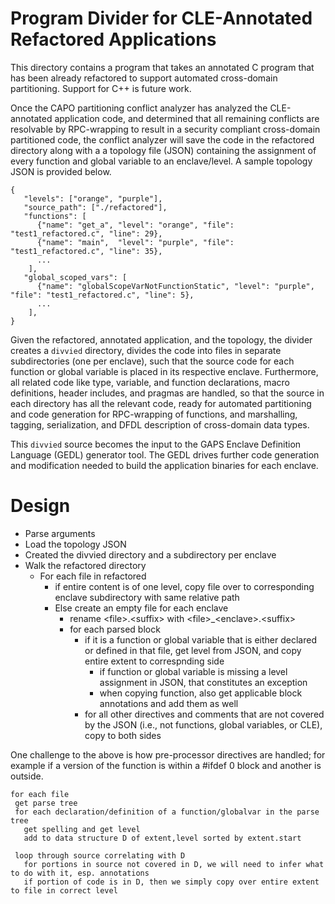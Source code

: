 # Program Divider for CLE-Annotated Refactored Applications

This directory contains a program that takes an annotated C program that has been already refactored to support automated cross-domain partitioning. Support for C++ is future work.

Once the CAPO partitioning conflict analyzer has analyzed the CLE-annotated application code, and determined that all remaining conflicts are resolvable by RPC-wrapping to result in a security compliant cross-domain partitioned  code, the conflict analyzer will save the code in the refactored directory along with a a topology file (JSON) containing the assignment of every  function and global variable to an enclave/level. A sample topology JSON is provided below.

```
{
   "levels": ["orange", "purple"],
   "source_path": ["./refactored"],
   "functions": [
      {"name": "get_a", "level": "orange", "file": "test1_refactored.c", "line": 29},
      {"name": "main",  "level": "purple", "file": "test1_refactored.c", "line": 35},
      ...
    ],
   "global_scoped_vars": [
      {"name": "globalScopeVarNotFunctionStatic", "level": "purple", "file": "test1_refactored.c", "line": 5},
      ...
    ],
}
```

Given the refactored, annotated application, and the topology, the divider creates a `divvied` directory, divides the code into files in separate subdirectories (one per enclave), such that the source code for each function or global variable is placed in its respective enclave. Furthermore, all related code like type, variable, and function declarations, macro definitions, header includes, and pragmas are handled, so that the source in each directory has all the relevant code, ready for automated partitioning and code generation for RPC-wrapping of functions, and marshalling, tagging, serialization, and DFDL description of cross-domain data types.

This `divvied` source becomes the input to the GAPS Enclave Definition Language (GEDL) generator tool. The GEDL drives further code generation and modification needed to build the application binaries for each enclave.


# Design
 
* Parse arguments
* Load the topology JSON
* Created the divvied directory and a subdirectory per enclave
* Walk the refactored directory
  * For each file in refactored
    * if entire content is of one level, copy file over to corresponding enclave subdirectory with same relative path
    * Else create an empty file for each enclave
      * rename \<file>.\<suffix> with \<file>_\<enclave>.\<suffix>
      * for each parsed block
        * if it is a function or global variable that is either declared or defined in that file, get level from JSON, and copy entire extent to correspnding side
          * if function or global variable is missing a level assignment in JSON, that constitutes an exception
          * when copying function, also get applicable block annotations and add them as well
        * for all other directives and comments that are not covered by the JSON (i.e., not functions, global variables, or CLE), copy to both sides

One challenge to the above is how pre-processor directives are handled; for 
example if a version of the function is within a #ifdef 0 block and another
is outside.

```
for each file
 get parse tree
 for each declaration/definition of a function/globalvar in the parse tree
   get spelling and get level
   add to data structure D of extent,level sorted by extent.start

 loop through source correlating with D
   for portions in source not covered in D, we will need to infer what to do with it, esp. annotations
   if portion of code is in D, then we simply copy over entire extent to file in correct level 
```
